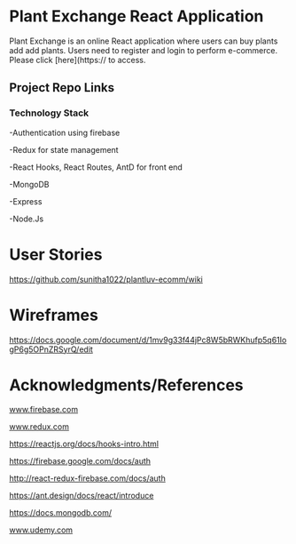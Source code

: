 
# Plant Exchange React Application
Plant Exchange is an online React application where users can buy plants add add plants. Users need to register and login to perform  e-commerce. Please click [here](https:// to access.

## Project Repo Links

### Technology Stack

-Authentication using firebase

-Redux for state management

-React Hooks, React Routes, AntD for front end

-MongoDB

-Express

-Node.Js


# User Stories
https://github.com/sunitha1022/plantluv-ecomm/wiki

# Wireframes
https://docs.google.com/document/d/1mv9g33f44jPc8W5bRWKhufp5q61IogP6g5OPnZRSyrQ/edit


# Acknowledgments/References 

www.firebase.com

www.redux.com

https://reactjs.org/docs/hooks-intro.html

https://firebase.google.com/docs/auth

http://react-redux-firebase.com/docs/auth

https://ant.design/docs/react/introduce

https://docs.mongodb.com/

www.udemy.com






